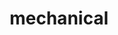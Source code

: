 ---
title: mechanical
subTitle: Mechanical Subsystem
features: 
  - Five degrees of freedom
  - Weigth of 44.5 kg with +1% buoyancy
  - Max coefficient of drag at 1.5 m/s 0.42
  - Motion through 6 brushed-DC Seabotix thrusters
  - Pneumatics actuation for torpedo shooting
  - Fabricated using in-house manufacturing facilities
image: images/varun/varun_labelled.png
imgDesc: Exploded View of Varun
bgcolor: "background:#f2f2f2"
color1: "color:#006080"
color2: "color:#0086b3"
---